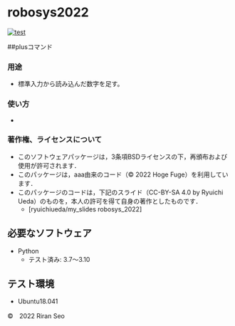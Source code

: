 # robosys2022
[![test](https://github.com/lilanlaiwei/robosys2022/actions/workflows/test.yml/badge.svg)](https://github.com/lilanlaiwei/robosys2022/actions/workflows/test.yml)

##plusコマンド

### 用途
* 標準入力から読み込んだ数字を足す。


### 使い方
*  

### 著作権、ライセンスについて
 * このソフトウェアパッケージは，3条項BSDライセンスの下，再頒布および使用が許可されます．
 * このパッケージは，aaa由来のコード（© 2022 Hoge Fuge）を利用しています．
 * このパッケージのコードは，下記のスライド（CC-BY-SA 4.0 by Ryuichi Ueda）のものを，本人の許可を得て自身の著作としたものです．
      * [ryuichiueda/my_slides robosys_2022]

## 必要なソフトウェア
* Python
  * テスト済み: 3.7～3.10

## テスト環境
* Ubuntu18.041

©　2022 Riran Seo

